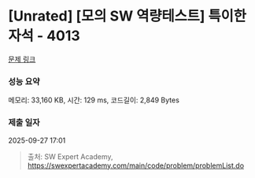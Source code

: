 # [Unrated] [모의 SW 역량테스트] 특이한 자석 - 4013 

[문제 링크](https://swexpertacademy.com/main/code/problem/problemDetail.do?contestProbId=AWIeV9sKkcoDFAVH) 

### 성능 요약

메모리: 33,160 KB, 시간: 129 ms, 코드길이: 2,849 Bytes

### 제출 일자

2025-09-27 17:01



> 출처: SW Expert Academy, https://swexpertacademy.com/main/code/problem/problemList.do